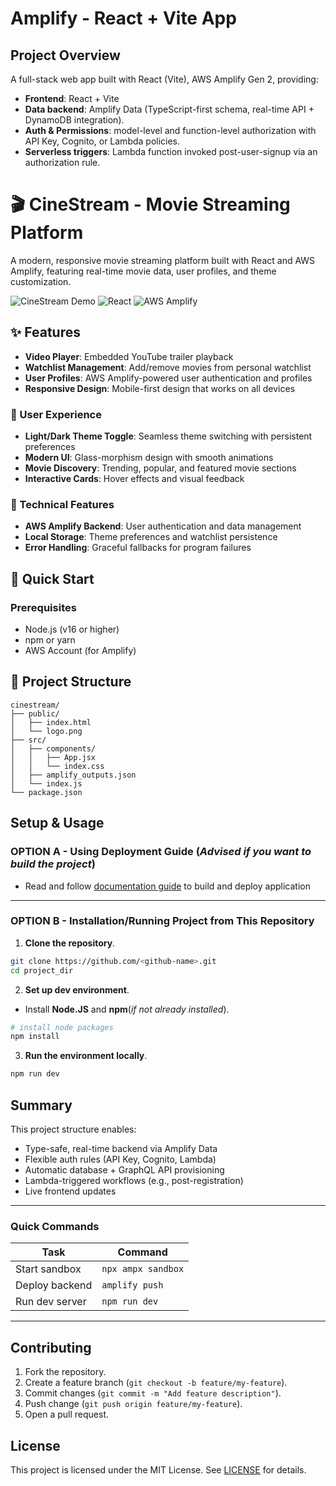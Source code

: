# Amplify - React + Vite App


## Project Overview
A full-stack web app built with React (Vite), AWS Amplify Gen 2, providing:

- **Frontend**: React + Vite
- **Data backend**: Amplify Data (TypeScript-first schema, real-time API + DynamoDB integration).
- **Auth & Permissions**: model-level and function-level authorization with API Key, Cognito, or Lambda policies.
- **Serverless triggers**: Lambda function invoked post-user-signup via an authorization rule.

# 🎬 CineStream - Movie Streaming Platform

A modern, responsive movie streaming platform built with React and AWS Amplify, featuring real-time movie data, user profiles, and theme customization.

![CineStream Demo](https://img.shields.io/badge/CineStream-Movie%20Platform-red) ![React](https://img.shields.io/badge/React-18.2-blue) ![AWS Amplify](https://img.shields.io/badge/AWS-Amplify-orange)

## ✨ Features
- **Video Player**: Embedded YouTube trailer playback
- **Watchlist Management**: Add/remove movies from personal watchlist
- **User Profiles**: AWS Amplify-powered user authentication and profiles
- **Responsive Design**: Mobile-first design that works on all devices

### 🎨 User Experience
- **Light/Dark Theme Toggle**: Seamless theme switching with persistent preferences
- **Modern UI**: Glass-morphism design with smooth animations
- **Movie Discovery**: Trending, popular, and featured movie sections
- **Interactive Cards**: Hover effects and visual feedback

### 🔧 Technical Features
- **AWS Amplify Backend**: User authentication and data management
- **Local Storage**: Theme preferences and watchlist persistence
- **Error Handling**: Graceful fallbacks for program failures

## 🚀 Quick Start

### Prerequisites
- Node.js (v16 or higher)
- npm or yarn
- AWS Account (for Amplify)

## 📁 Project Structure

```
cinestream/
├── public/
│   ├── index.html
│   └── logo.png
├── src/
│   ├── components/
│   │   ├── App.jsx
│   │   └── index.css
│   ├── amplify_outputs.json
│   └── index.js
└── package.json
```

##  Setup & Usage

### OPTION A - Using Deployment Guide (*Advised if you want to build the project*) 
- Read and follow [documentation guide](https://aws.amazon.com/getting-started/hands-on/build-web-app-s3-lambda-api-gateway-dynamodb/?ref=gsrchandson) to build and deploy application  
---

### OPTION B - Installation/Running Project from This Repository

1. **Clone the repository**.

```bash
git clone https://github.com/<github-name>.git
cd project_dir
```

2. **Set up dev environment**.

- Install **Node.JS** and **npm**(*if not already installed*). 
```bash
# install node packages 
npm install
```

3. **Run the environment locally**.

```bash
npm run dev
```

## Summary

This project structure enables:

* Type-safe, real-time backend via Amplify Data
* Flexible auth rules (API Key, Cognito, Lambda)
* Automatic database + GraphQL API provisioning
* Lambda-triggered workflows (e.g., post-registration)
* Live frontend updates

---

### Quick Commands

| Task           | Command            |
| -------------- | ------------------ |
| Start sandbox  | `npx ampx sandbox` |
| Deploy backend | `amplify push`     |
| Run dev server | `npm run dev`      |

---

## Contributing

1. Fork the repository.
2. Create a feature branch (`git checkout -b feature/my-feature`).
3. Commit changes (`git commit -m "Add feature description"`).
4. Push change (`git push origin feature/my-feature`).
5. Open a pull request.

## License
This project is licensed under the MIT License. See [LICENSE](https://opensource.org/license/mit) for details.

